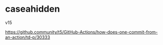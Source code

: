 # caseahidden
v15


https://github.community/t5/GitHub-Actions/how-does-one-commit-from-an-action/td-p/30333
